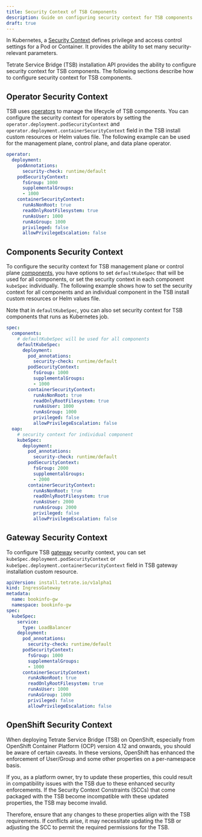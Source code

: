 ```yaml
---
title: Security Context of TSB Components
description: Guide on configuring security context for TSB components
draft: true
---
```


In Kubernetes, a [Security Context](https://kubernetes.io/docs/tasks/configure-pod-container/security-context/) defines privilege and access control settings for a Pod or Container. It provides the ability to set many security-relevant parameters.

Tetrate Service Bridge (TSB) installation API provides the ability to configure security context for TSB components. The following sections describe how to configure security context for TSB components.

## Operator Security Context

TSB uses [operators](../concepts/operators) to manage the lifecycle of TSB components. You can configure the security context for operators by setting the `operator.deployment.podSecurityContext` and `operator.deployment.containerSecurityContext` field in the TSB install custom resources or Helm values file. The following example can be used for the management plane, control plane, and data plane operator.

```yaml
operator:
  deployment:
    podAnnotations:
      security-check: runtime/default
    podSecurityContext:
      fsGroup: 1000
      supplementalGroups:
      - 1000
    containerSecurityContext:
      runAsNonRoot: true
      readOnlyRootFilesystem: true
      runAsUser: 1000
      runAsGroup: 1000
      privileged: false
      allowPrivilegeEscalation: false
```

## Components Security Context

To configure the security context for TSB management plane or control plane [components](../setup/components), you have options to set `defaultKubeSpec` that will be used for all components, or set the security context in each component `kubeSpec` individually. The following example shows how to set the security context for all components and an individual component in the TSB install custom resources or Helm values file. 

Note that in `defaultKubeSpec`, you can also set security context for TSB components that runs as Kubernetes job.

```yaml
spec:
  components:
    # defaultKubeSpec will be used for all components
    defaultKubeSpec:
      deployment:
        pod_annotations:
          security-check: runtime/default
        podSecurityContext:
          fsGroup: 1000
          supplementalGroups:
          - 1000
        containerSecurityContext:
          runAsNonRoot: true
          readOnlyRootFilesystem: true
          runAsUser: 1000
          runAsGroup: 1000
          privileged: false
          allowPrivilegeEscalation: false
  oap:
    # security context for individual component
    kubeSpec:
      deployment:
        pod_annotations:
          security-check: runtime/default
        podSecurityContext:
          fsGroup: 2000
          supplementalGroups:
          - 2000
        containerSecurityContext:
          runAsNonRoot: true
          readOnlyRootFilesystem: true
          runAsUser: 2000
          runAsGroup: 2000
          privileged: false
          allowPrivilegeEscalation: false
```

## Gateway Security Context

To configure TSB [gateway](../refs/install/dataplane/v1alpha1/spec) security context, you can set `kubeSpec.deployment.podSecurityContext` or `kubeSpec.deployment.containerSecurityContext` field in TSB gateway installation custom resource.

```yaml
apiVersion: install.tetrate.io/v1alpha1
kind: IngressGateway
metadata:
  name: bookinfo-gw
  namespace: bookinfo-gw
spec:
  kubeSpec:
    service:
      type: LoadBalancer
    deployment:
      pod_annotations:
        security-check: runtime/default
      podSecurityContext:
        fsGroup: 1000
        supplementalGroups:
        - 1000
      containerSecurityContext:
        runAsNonRoot: true
        readOnlyRootFilesystem: true
        runAsUser: 1000
        runAsGroup: 1000
        privileged: false
        allowPrivilegeEscalation: false
```

## OpenShift Security Context

When deploying Tetrate Service Bridge (TSB) on OpenShift, especially from OpenShift Container Platform (OCP) version 4.12 and onwards, you should be aware of certain caveats. In these versions, OpenShift has enhanced the enforcement of User/Group and some other properties on a per-namespace basis.

If you, as a platform owner, try to update these properties, this could result in compatibility issues with the TSB due to these enhanced security enforcements. If the Security Context Constraints (SCCs) that come packaged with the TSB become incompatible with these updated properties, the TSB may become invalid.

Therefore, ensure that any changes to these properties align with the TSB requirements. If conflicts arise, it may necessitate updating the TSB or adjusting the SCC to permit the required permissions for the TSB.
